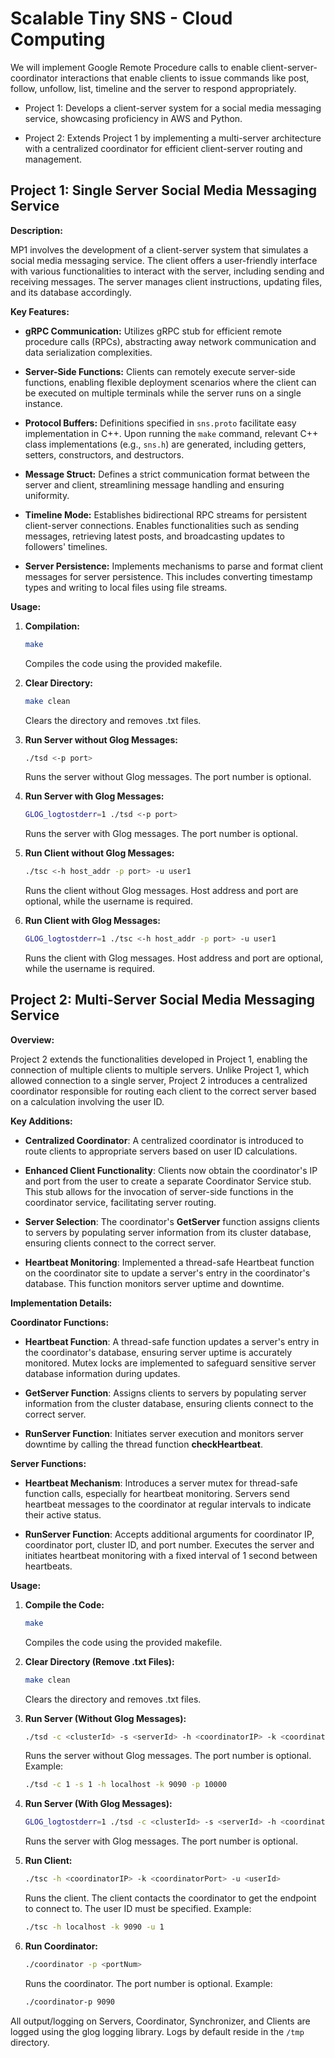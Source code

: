# Scalable Tiny SNS - Cloud Computing
We will implement Google Remote Procedure calls to enable client-server-coordinator interactions that enable clients to issue commands like post, follow, unfollow, list, timeline and the server to respond appropriately.

* Project 1: Develops a client-server system for a social media messaging service, showcasing proficiency in AWS and Python.

* Project 2: Extends Project 1 by implementing a multi-server architecture with a centralized coordinator for efficient client-server routing and management.

## Project 1: Single Server Social Media Messaging Service

**Description:**

MP1 involves the development of a client-server system that simulates a social media messaging service. The client offers a user-friendly interface with various functionalities to interact with the server, including sending and receiving messages. The server manages client instructions, updating files, and its database accordingly.

**Key Features:**

- **gRPC Communication:** Utilizes gRPC stub for efficient remote procedure calls (RPCs), abstracting away network communication and data serialization complexities.
  
- **Server-Side Functions:** Clients can remotely execute server-side functions, enabling flexible deployment scenarios where the client can be executed on multiple terminals while the server runs on a single instance.

- **Protocol Buffers:** Definitions specified in `sns.proto` facilitate easy implementation in C++. Upon running the `make` command, relevant C++ class implementations (e.g., `sns.h`) are generated, including getters, setters, constructors, and destructors.

- **Message Struct:** Defines a strict communication format between the server and client, streamlining message handling and ensuring uniformity.

- **Timeline Mode:** Establishes bidirectional RPC streams for persistent client-server connections. Enables functionalities such as sending messages, retrieving latest posts, and broadcasting updates to followers' timelines.

- **Server Persistence:** Implements mechanisms to parse and format client messages for server persistence. This includes converting timestamp types and writing to local files using file streams.

**Usage:**

1. **Compilation:**
    ```bash
    make
    ```
    Compiles the code using the provided makefile.

2. **Clear Directory:**
    ```bash
    make clean
    ```
    Clears the directory and removes .txt files.

3. **Run Server without Glog Messages:**
    ```bash
    ./tsd <-p port>
    ```
    Runs the server without Glog messages. The port number is optional.

4. **Run Server with Glog Messages:**
    ```bash
    GLOG_logtostderr=1 ./tsd <-p port>
    ```
    Runs the server with Glog messages. The port number is optional.

5. **Run Client without Glog Messages:**
    ```bash
    ./tsc <-h host_addr -p port> -u user1
    ```
    Runs the client without Glog messages. Host address and port are optional, while the username is required.

6. **Run Client with Glog Messages:**
    ```bash
    GLOG_logtostderr=1 ./tsc <-h host_addr -p port> -u user1
    ```
    Runs the client with Glog messages. Host address and port are optional, while the username is required.

## Project 2: Multi-Server Social Media Messaging Service

**Overview:**

Project 2 extends the functionalities developed in Project 1, enabling the connection of multiple clients to multiple servers. Unlike Project 1, which allowed connection to a single server, Project 2 introduces a centralized coordinator responsible for routing each client to the correct server based on a calculation involving the user ID.

**Key Additions:**

- **Centralized Coordinator**: A centralized coordinator is introduced to route clients to appropriate servers based on user ID calculations.

- **Enhanced Client Functionality**: Clients now obtain the coordinator's IP and port from the user to create a separate Coordinator Service stub. This stub allows for the invocation of server-side functions in the coordinator service, facilitating server routing.

- **Server Selection**: The coordinator's **GetServer** function assigns clients to servers by populating server information from its cluster database, ensuring clients connect to the correct server.

- **Heartbeat Monitoring**: Implemented a thread-safe Heartbeat function on the coordinator site to update a server's entry in the coordinator's database. This function monitors server uptime and downtime.

**Implementation Details:**

**Coordinator Functions:**

- **Heartbeat Function**: A thread-safe function updates a server's entry in the coordinator's database, ensuring server uptime is accurately monitored. Mutex locks are implemented to safeguard sensitive server database information during updates.

- **GetServer Function**: Assigns clients to servers by populating server information from the cluster database, ensuring clients connect to the correct server.

- **RunServer Function**: Initiates server execution and monitors server downtime by calling the thread function **checkHeartbeat**.

**Server Functions:**

- **Heartbeat Mechanism**: Introduces a server mutex for thread-safe function calls, especially for heartbeat monitoring. Servers send heartbeat messages to the coordinator at regular intervals to indicate their active status.

- **RunServer Function**: Accepts additional arguments for coordinator IP, coordinator port, cluster ID, and port number. Executes the server and initiates heartbeat monitoring with a fixed interval of 1 second between heartbeats.

**Usage:**

1. **Compile the Code:**
    ```bash
    make
    ```
    Compiles the code using the provided makefile.

2. **Clear Directory (Remove .txt Files):**
    ```bash
    make clean
    ```
    Clears the directory and removes .txt files.

3. **Run Server (Without Glog Messages):**
    ```bash
    ./tsd -c <clusterId> -s <serverId> -h <coordinatorIP> -k <coordinatorPort> -p <portNum>
    ```
    Runs the server without Glog messages. The port number is optional.
    Example:
    ```bash
    ./tsd -c 1 -s 1 -h localhost -k 9090 -p 10000
    ```

4. **Run Server (With Glog Messages):**
    ```bash
    GLOG_logtostderr=1 ./tsd -c <clusterId> -s <serverId> -h <coordinatorIP> -k <coordinatorPort> -p <portNum>
    ```
    Runs the server with Glog messages. The port number is optional.

5. **Run Client:**
    ```bash
    ./tsc -h <coordinatorIP> -k <coordinatorPort> -u <userId>
    ```
    Runs the client. The client contacts the coordinator to get the endpoint to connect to. The user ID must be specified.
    Example:
    ```bash
    ./tsc -h localhost -k 9090 -u 1
    ```

6. **Run Coordinator:**
    ```bash
    ./coordinator -p <portNum>
    ```
    Runs the coordinator. The port number is optional.
    Example:
    ```bash
    ./coordinator-p 9090
    ```

All output/logging on Servers, Coordinator, Synchronizer, and Clients are logged using the glog logging library. Logs by default reside in the `/tmp` directory.
